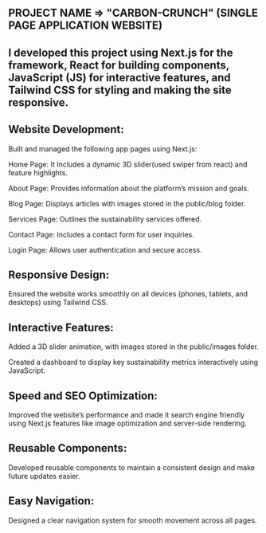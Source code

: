 

## PROJECT NAME =>  "CARBON-CRUNCH"  (SINGLE PAGE APPLICATION WEBSITE)

## I developed this project using Next.js for the framework, React for building components, JavaScript (JS) for interactive features, and Tailwind CSS for styling and making the site responsive.

## Website Development:
Built and managed the following app pages using Next.js:

Home Page: It Includes a dynamic 3D slider(used swiper from react) and feature highlights.

About Page: Provides information about the platform’s mission and goals.

Blog Page: Displays articles with images stored in the public/blog folder.

Services Page: Outlines the sustainability services offered.

Contact Page: Includes a contact form for user inquiries.

Login Page: Allows user authentication and secure access.

## Responsive Design:
Ensured the website works smoothly on all devices (phones, tablets, and desktops) using Tailwind CSS.

## Interactive Features:
Added a 3D slider animation, with images stored in the public/images folder.

Created a dashboard to display key sustainability metrics interactively using JavaScript.

## Speed and SEO Optimization:
Improved the website’s performance and made it search engine friendly using Next.js features like image optimization and server-side rendering.

## Reusable Components:
Developed reusable components to maintain a consistent design and make future updates easier.

## Easy Navigation:
Designed a clear navigation system for smooth movement across all pages.
